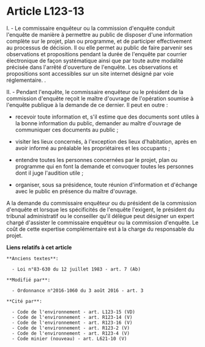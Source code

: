 # Article L123-13

I. - Le commissaire enquêteur ou la commission d'enquête conduit l'enquête de manière à permettre au public de disposer d'une
information complète sur le projet, plan ou programme, et de participer effectivement au processus de décision. Il ou elle
permet au public de faire parvenir ses observations et propositions pendant la durée de l'enquête par courrier électronique
de façon systématique ainsi que par toute autre modalité précisée dans l'arrêté d'ouverture de l'enquête. Les observations et
propositions sont accessibles sur un site internet désigné par voie réglementaire. . 

II. - Pendant l'enquête, le commissaire enquêteur ou le président de la commission d'enquête reçoit le maître d'ouvrage de
l'opération soumise à l'enquête publique à la demande de ce dernier. Il peut en outre : 

- recevoir toute information et, s'il estime que des documents sont utiles à la bonne information du public, demander au
maître d'ouvrage de communiquer ces documents au public ; 

- visiter les lieux concernés, à l'exception des lieux d'habitation, après en avoir informé au préalable les propriétaires et
les occupants ; 

- entendre toutes les personnes concernées par le projet, plan ou programme qui en font la demande et convoquer toutes les
personnes dont il juge l'audition utile ; 

- organiser, sous sa présidence, toute réunion d'information et d'échange avec le public en présence du maître d'ouvrage. 

A la demande du commissaire enquêteur ou du président de la commission d'enquête et lorsque les spécificités de l'enquête
l'exigent, le président du tribunal administratif ou le conseiller qu'il délègue peut désigner un expert chargé d'assister le
commissaire enquêteur ou la commission d'enquête. Le coût de cette expertise complémentaire est à la charge du responsable du
projet.

**Liens relatifs à cet article**

	**Anciens textes**:

	  - Loi n°83-630 du 12 juillet 1983 - art. 7 (Ab)

	**Modifié par**:

	  - Ordonnance n°2016-1060 du 3 août 2016 - art. 3

	**Cité par**:

	  - Code de l'environnement - art. L123-15 (VD)
	  - Code de l'environnement - art. R123-14 (V)
	  - Code de l'environnement - art. R123-16 (V)
	  - Code de l'environnement - art. R123-2 (V)
	  - Code de l'environnement - art. R123-4 (V)
	  - Code minier (nouveau) - art. L621-10 (V)

